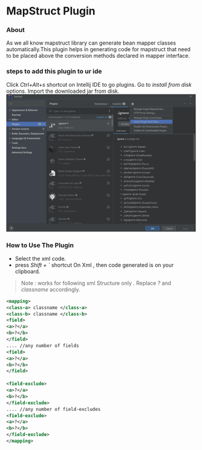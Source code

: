 
# MapStruct Plugin

### About
  As we all know mapstruct  library can generate bean mapper classes automatically.This plugin helps in generating code for mapstruct
that need to be placed above the conversion methods declared in mapper interface.<br>

### steps to add this plugin to ur ide
Click *Ctrl+Alt+s* shortcut on Intellij IDE to go plugins.
Go to *install from disk* options.
Import the downloaded  jar from disk. <br>
![to](Documents/to.png "to")

### How to Use The Plugin
- Select the xml code.
- press *Shift + `* shortcut On Xml , then code generated is on your clipboard.

> Note : works for following  xml Structure only  . Replace *?* and *classname*  accordingly.

```xml
<mapping>
<class-a> classname </class-a>
<class-b> classname </class-b>
<field>
<a>?</a>
<b>?</b>
</field>
.... //any number of fields
<field>
<a>?</a>
<b>?</b>
</field>  

<field-exclude>
<a>?</a>
<b>?</b>
</field-exclude>
.... //any number of field-excludes
<field-exclude>
<a>?</a>
<b>?</b>
</field-exclude>  
</mapping>
```
